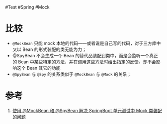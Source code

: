 #Test #Spring #Mock 

# 比较
- `@MockBean` 只能 mock 本地的代码——或者说是自己写的代码，对于三方库中又以 Bean 的形式装配的类无能为力；
- @SpyBean 不会生成一个 Bean 的替代品装配到类中，而是会监听一个真正的 Bean 中某些特定的方法，并在调用这些方法时给出指定的反馈。却不会影响这个 Bean 其它的功能
- `@SpyBean` 与 `@Spy` 的关系类似于 `@MockBean` 与 `@Mock` 的关系；


# 参考
1. [使用 @MockBean 和 @SpyBean 解决 SpringBoot 单元测试中 Mock 类装配的问题 ](https://sspai.com/post/48245)
